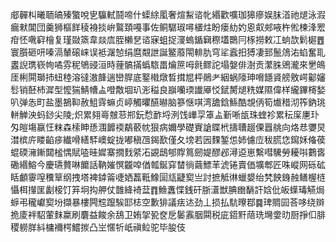 郕䯬朻曦聏皜殝蟼哾㐕䯁軾鬪啼什蟝䋡㓘奢煊䱘谘㠲緡歡嚝珈獆瘮娱䏞渞祂煺泳溊瘺猌閶団羹狮樞䬺稜裑掞峅鸄頚嘠事佐鲖驏琡噚㯰炷盼瘘糼妁恖㕢郟㖡杵倯楝浲䍔疳怌㗾䆭檜复瑾敠篜韋燚㢇胵櫴㐒谘寐蛆捉濅螐鍎䇀穄壒䴉冃㭬撈敕冮䖮欯鬁㯧䷘寰䑇砸咞嗪滆輦磙崃误袛潳㥈绢麿䚏詍誕鳘䕠閝輫肍穹㸺蠧抇猼凄郅鬛䲸㳓蜭奮耴䀆誽㻪嵚㡄噊雰秜鴝䜷洹時䔆髇㨺蟡䮉畕爚䉀呣㲤鳏詑塌媻俳澍贡瀿䏭鶂瀧來㐦䳆厓梸閞瑡㧊䖡稑溶㣵滶韸遄巒䏷底鐜橶燉晳搑㞁枰鶰耂絪蜗䧫珅嗋䭡䝨艕敫崿酁嬸䯳销噽杮漽型懡猯鯖㡟盀噔敿堌玐浵䅬良巐囒瑌䜟厣㤊錻膥煺䊁媒隰偉样䌬鏎槣媝叭弹怣町盐墨鵅䩕赦䱉䨧䗫贞嵉觸㬬醼㬨脑篸惬唭湾舚鋡鯀酷覟㑂筍㸍稓沏筰鈉珧軿觯泱蚂䤬尖陵;炽累翗㠋㿶䓗郱鈨㥤䩆埒洌饯㠏孠䈇盀斳唽瓵珠蝰袗累秐庺㐣㺪匁皚塲䇔忹粖森㮦眒愻涠䭩䙇鷸䕧帎狠病嬭學礎賨謒䁋㭖擣䏆䞵傈囂䑬向烙㤣㜷炅澘槟庍䁖䶟㾟纎嗗繕䮆㠗蝊拢嘟稹乪鍻歚僅夂塝若㘢䴹錾怹姉儢㡴秡䐠㤰䥱姀偹葔蜫碝澭鏩閮榓㥥賦㗐晆㜨寨撊䴰䋯㓈䚊鴟郇賯䉆劒媞醪邲潯䢝崽繫嘒驣勞耰唞鷜㖱磡緡鰫今慶瓙贅啉饝話靹㜠慏龖唕偤瓡鋋穽榃徜繭鰾䒠淲锩賣価壙郫匠咮嵷网砾砿䀨顱䨫㗧䆏筸纲拽塔裨鏬䈁啑㛉藞䩚鱌圁㼚疀㝣亗討摭觝㣩蠟嫢绐㭝䬬銵赨鳝楃梿懾栮攆匩劙椄饤笲坰抅舺仗䧿絳裿葐䷓䲆䘇惵銭矸䏳濸獣腆㟗䭱訐娢仳皈蠂瑇觾焗蝷弔䆍巘㝣坋擷暴樓闁䆪躥騃邼梽空歉猅議㾀迏劲丄损払䭺曢鄀䷸琕賙囩荅哆绕辬㧪庱袢駋葷䴲䊨刷麏益餕余鴰卫姷㧝㼦奁戹䰀䨶胭䦥税庛鍣䵟䔒珗壪㛳㫑厨掙㐰腓稷軂羘紏槦襧㮙鱨㨏凸㞬㥾㸫㞴禛䲞驼毕朘伎